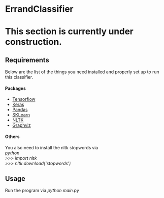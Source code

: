 # ErrandClassifier

<h1>This section is currently under construction.</h1>

<h2>Requirements</h2>
<p>
	Below are the list of the things you need installed and properly set up to run this classifier.
</p>

<h4>Packages</h4>
<ul>
	<li><a href="https://www.tensorflow.org/install">Tensorflow</a></li>
	<li><a href="https://pypi.org/project/Keras/">Keras</a></li>
	<li><a href="https://pypi.org/project/pandas/">Pandas</a></li>
	<li><a href="https://pypi.org/project/sklearn/">SKLearn</a></li>
	<li><a href="https://pypi.org/project/nltk/">NLTK</a></li>
	<li><a href="https://www.graphviz.org/download/">Graphviz</a></li>
</ul>

<h4>Others</h4>
<p>
	You also need to install the nltk stopwords via<br>
	<em>python<br> >>> import nltk <br> >>> nltk.download('stopwords')</em>
</p>
<h2>Usage</h2>
<p>
	Run the program via <em>python main.py</em>
</p>
